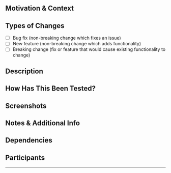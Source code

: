 <!--- Provide a general summary of your changes in the Title above -->

## Motivation & Context
<!--- Why is this change required? What problem does it solve? -->
<!--- If it fixes an open issue, please link to the issue here. -->

## Types of Changes
<!--- What types of changes does your code introduce? Put an `x` in all the boxes that apply: -->
- [ ] Bug fix (non-breaking change which fixes an issue)
- [ ] New feature (non-breaking change which adds functionality)
- [ ] Breaking change (fix or feature that would cause existing functionality to change)

## Description
<!--- Describe your changes in detail -->

## How Has This Been Tested?
<!--- Please describe in detail how you tested your changes. -->
<!--- Include details of your testing environment, and the tests you ran to -->
<!--- see how your change affects other areas of the code, etc. -->

## Screenshots
<!--- Please add some screen shots or recording about changes, if appropriate. -->

## Notes & Additional Info
<!--- If there are things that you don't put in above sections, this is the last section to put them all together. -->
<!--- If current solution has technical debt or need some future work, describe in details. -->
<!--- If there are some critical works that should be done before/after merge or deployment, document details. -->
<!--- Also add anything you are worried about. -->

## Dependencies
<!--- Please describe dependencies and reference other MRs that should be merged before this. -->

## Participants
<!--- @mentions of the person or team responsible for reviewing proposed changes. -->
<!--- Notified people will review and test your changes, give an upvote or open discussion. -->

---
